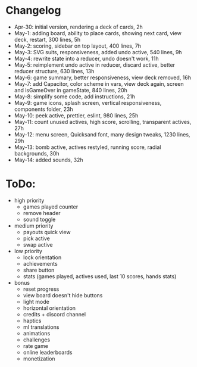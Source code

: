 # Changelog

- Apr-30: initial version, rendering a deck of cards, 2h
- May-1: adding board, ability to place cards, showing next card, view deck, restart, 300 lines, 5h
- May-2: scoring, sidebar on top layout, 400 lines, 7h
- May-3: SVG suits, responsiveness, added undo active, 540 lines, 9h
- May-4: rewrite state into a reducer, undo doesn't work, 11h
- May-5: reimplement undo active in reducer, discard active, better reducer structure, 630 lines, 13h
- May-6: game summary, better responsiveness, view deck removed, 16h
- May-7: add Capacitor, color scheme in vars, view deck again, screen and isGameOver in gameState, 840 lines, 20h
- May-8: simplify some code, add instructions, 21h
- May-9: game icons, splash screen, vertical responsiveness, components folder, 23h
- May-10: peek active, prettier, eslint, 980 lines, 25h
- May-11: count unused actives, high score, scrolling, transparent actives, 27h
- May-12: menu screen, Quicksand font, many design tweaks, 1230 lines, 29h
- May-13: bomb active, actives restyled, running score, radial backgrounds, 30h
- May-14: added sounds, 32h

# ToDo:

- high priority
  - games played counter
  - remove header
  - sound toggle
- medium priority
  - payouts quick view
  - pick active
  - swap active
- low priority
  - lock orientation
  - achievements
  - share button
  - stats (games played, actives used, last 10 scores, hands stats)
- bonus
  - reset progress
  - view board doesn't hide buttons
  - light mode
  - horizontal orientation
  - credits + discord channel
  - haptics
  - ml translations
  - animations
  - challenges
  - rate game
  - online leaderboards
  - monetization
